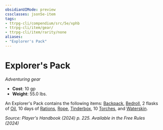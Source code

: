 ```yaml
---
obsidianUIMode: preview
cssclasses: json5e-item
tags:
- ttrpg-cli/compendium/src/5e/xphb
- ttrpg-cli/item/gear/
- ttrpg-cli/item/rarity/none
aliases: 
- "Explorer's Pack"
---
```

# Explorer's Pack
*Adventuring gear*  


- **Cost**: 10 gp
- **Weight**: 55.0 lbs.

An Explorer's Pack contains the following items: [Backpack](Mechanics/items/backpack-xphb.md), [Bedroll](Mechanics/items/bedroll-xphb.md), 2 flasks of [Oil](Mechanics/items/oil-xphb.md), 10 days of [Rations](Mechanics/items/rations-xphb.md), [Rope](Mechanics/items/rope-xphb.md), [Tinderbox](Mechanics/items/tinderbox-xphb.md), 10 [Torches](Mechanics/items/torch-xphb.md), and [Waterskin](Mechanics/items/waterskin-xphb.md).

*Source: Player's Handbook (2024) p. 225. Available in the Free Rules (2024)*